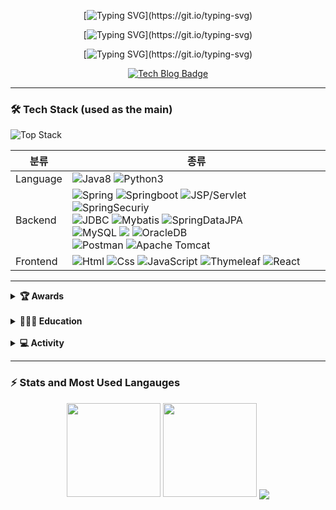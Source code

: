 <div align=center>
  
[![Typing SVG](https://readme-typing-svg.demolab.com?font=Jua&size=25&duration=3000&pause=1000&color=F7F7F7&center=%EA%B1%B0%EC%A7%93&vCenter=%EA%B1%B0%EC%A7%93&width=580&lines=%EB%A7%8C%EB%82%98+%EB%B5%99%EA%B2%8C+%EB%90%98%EC%96%B4+%EB%B0%98%EA%B0%91%EC%8A%B5%EB%8B%88%EB%8B%A4.+%EB%B0%B1%EC%97%94%EB%93%9C+%EA%B0%9C%EB%B0%9C%EC%9E%90+%EC%95%88%EC%83%81%EC%96%B8%EC%9E%85%EB%8B%88%EB%8B%A4!)](https://git.io/typing-svg)

[![Typing SVG](https://readme-typing-svg.demolab.com?font=Jua&size=15&duration=1&pause=1000000&color=F5F7AF&center=%EC%A7%84%EC%8B%A4&vCenter=%EA%B1%B0%EC%A7%93&height=25&lines=-+%EC%8A%A4%EB%AA%B0%EB%B9%85+%EC%82%AC%EC%9D%B4%ED%81%B4%EC%9D%84+%ED%86%B5%ED%95%9C+%EC%8B%9C%EC%8A%A4%ED%85%9C%ED%99%94%EB%A1%9C+%EC%96%B4%EC%A0%9C%EB%B3%B4%EB%8B%A4+%EB%8D%94+%EC%84%B1%EC%9E%A5%ED%95%98%EC%9E%90!)](https://git.io/typing-svg)

[![Typing SVG](https://readme-typing-svg.demolab.com?font=Jua&size=15&duration=1&pause=1000000&color=F5F7AF&center=%EC%A7%84%EC%8B%A4&vCenter=%EA%B1%B0%EC%A7%93&height=25&lines=-+%EB%8B%A8%EC%88%9C%ED%9E%88+%EA%B5%AC%ED%98%84%ED%95%98%EB%8A%94+%EA%B2%83%EC%9D%B4+%EC%95%84%EB%8B%8C+%EA%B5%AC%EC%A1%B0%EC%99%80+%EB%8F%99%EC%9E%91%EC%9B%90%EB%A6%AC%EB%A5%BC+%EC%A7%91%EC%A4%91%ED%95%98%EC%9E%90!)](https://git.io/typing-svg)

 [![Tech Blog Badge](https://img.shields.io/badge/-어니언개발노트-black?style=for-the-badge&logo=naver&link=https://ws-pace.tistory.com/)](https://blog.naver.com/tkddjsdl33)

</div>

<hr>

### 🛠 Tech Stack (used as the main)

![Top Stack](https://widget.realdeveloper.pro/api/top?stack=Java,Spring,Mysql)

|분류|종류|
|------|---|
|Language|![Java8](https://img.shields.io/badge/Java-%23ED8B00.svg?&style=flat&logo=Java&logoColor=white) ![Python3](https://img.shields.io/badge/Python%20-%2314354C.svg?&style=flat&logo=python&logoColor=white)|
|Backend|![Spring](https://img.shields.io/badge/Spring%20-%236DB33F.svg?&style=flat&logo=spring&logoColor=white) ![Springboot](https://img.shields.io/badge/Springboot%20-%236DB33F.svg?&style=flat&logo=Springboot&logoColor=white) ![JSP/Servlet](https://img.shields.io/badge/JSP/Servlet%20-%236DB33F.svg?&style=flat&logo=JSP/Servlet&logoColor=white) ![SpringSecuriy](https://img.shields.io/badge/SpringSecuriy%20-%236DB33F.svg?&style=flat&logo=SpringSecurity&logoColor=white) <br> ![JDBC](https://img.shields.io/badge/JDBC-9cf.svg?&style=flat&logo=JDBC&logoColor=white) ![Mybatis](https://img.shields.io/badge/Mybatis%20-9cf.svg?&style=flat&logo=JSP/Mybatis&logoColor=white) ![SpringDataJPA](https://img.shields.io/badge/SpringDataJPA%20-9cf.svg?&style=flat&logo=JSP/SpringDataJPA&logoColor=white) <br> ![MySQL](https://img.shields.io/badge/Mysql-003545.svg?&style=flat&logo=mysql&logoColor=white) <img src="https://img.shields.io/badge/MariaDB-003545?style=flat&logo=MariaDB&logoColor=white"/> ![OracleDB](https://img.shields.io/badge/OracleDB-003545.svg?&style=flat&logo=Oracle&logoColor=white) <br> ![Postman](https://img.shields.io/badge/Postman-informational.svg?&style=flat&logo=Postman&logoColor=white) ![Apache Tomcat](https://img.shields.io/badge/ApacheTomcat-informational.svg?&style=flat&logo=ApacheTomcat&logoColor=white)|
|Frontend|![Html](https://img.shields.io/badge/Html-%2314354C.svg?&style=flat&logo=Html&logoColor=white) ![Css](https://img.shields.io/badge/Css-%2314354C.svg?&style=flat&logo=Css&logoColor=white) ![JavaScript](https://img.shields.io/badge/JavaScript%20-%2314354C.svg?&style=flat&logo=JavaScript&logoColor=yellow) ![Thymeleaf](https://img.shields.io/badge/Thymeleaf-%2314354C.svg?&style=flat&logo=Thymeleaf&logoColor=white) ![React](https://img.shields.io/badge/Reactnative-%2314354C.svg?&style=flat&logo=React&logoColor=white)|






<hr>

<details>
  <summary><strong>🏆 Awards</strong></summary>

- 정보처리기사 자격증 취득 (2021-06)  
- 캡스톤디자인 최우수팀 선정 (2021-12)
- 소프트웨어과 졸업 평균학점 4.04 / 4.5 (2022-02)

</details>

<br>

<details>
  <summary><strong>👨🏻‍🎓 Education</strong></summary>
  
- 소프트웨어과 졸업 (2016-02 ~ 2022-02)
- [메가스터디IT신촌] JAVA1, JAVA2 방학특강 (2020-07 ~ 2020-08)
- [codeit] Git으로 배우는 버전 관리 수료 (2021-07)
- [Fastcampus] 한 번에 끝내는 Java/Spring 웹 개발 마스터 초격차 패키지 수료 (2022-05) 
- [Inflearn] 스프링 입문 - 코드로 배우는 스프링 부트, 웹 MVC, DB 접근 기술 학습중 (2022-09 ~ 중단)
</details>

<br>

<details>
  <summary><strong>💻 Activity</strong></summary>
  
- 여대생 특성화 프로그램 심화(SW융합코딩) 교육 (2020-09)
- 안드로이드 앱개발특강 1달실습과정 (2020-10)
- 내일개발을 위한 실무능력향상 프로그램 교육 (2020-11)
- 소프트웨어 안전 국제 컨퍼런스 2020 (2020-12)
- 점핏 X 교보문고 개발자 로드맵 북콘서트 오프라인 참석 (2022-06)
- 점핏 전공 개발자 취업 콘서트 오프라인 참석 (2022-08)

  이렇게 적어두면 앞으로 많이 참석하려 할테니 README에 작성

</details>

<hr>

### ⚡ Stats and Most Used Langauges

<div align="center">

  <img src="https://github-readme-stats.vercel.app/api?username=sangeon22&hide=stars&count_private=true&bg_color=30,96b8dc,3ea5db&title_color=fff&text_color=fff" height="150px">
  <img src="https://github-readme-stats.vercel.app/api/top-langs/?username=sangeon22&langs_count=4&layout=compact&bg_color=30,96b8dc,3ea5db&title_color=fff&text_color=fff" height="150px">
  <img align='center' src="http://mazassumnida.wtf/api/v2/generate_badge?boj=tkddjsdl33">

</div>

